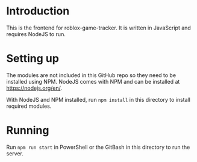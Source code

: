 # Introduction

This is the frontend for roblox-game-tracker. It is written in JavaScript and requires NodeJS to run.

# Setting up

The modules are not included in this GitHub repo so they need to be installed using NPM. NodeJS comes with NPM and can be installed at <https://nodejs.org/en/>. 

With NodeJS and NPM installed, run `npm install` in this directory to install required modules.

# Running 

Run `npm run start` in PowerShell or the GitBash in this directory to run the server.

